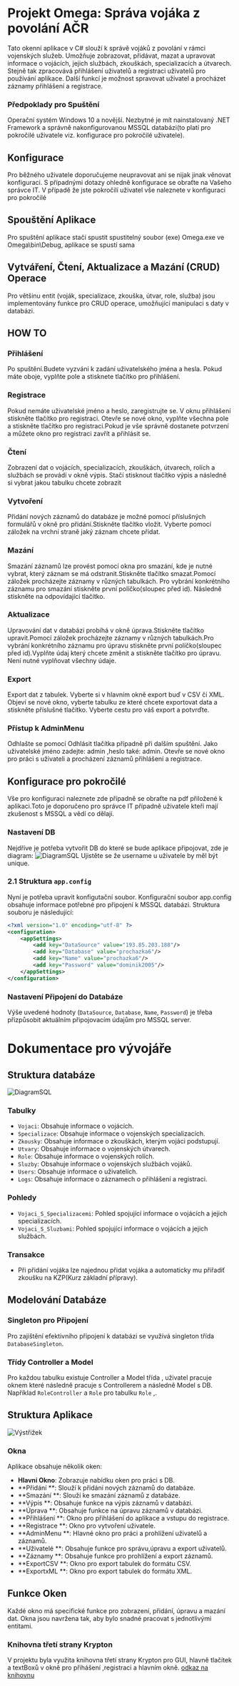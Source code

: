 # Projekt Omega: Správa vojáka z povolání AČR

Tato okenní aplikace v C# slouží k správě vojáků z povolání v rámci vojenských služeb. Umožňuje zobrazovat, přidávat, mazat a upravovat informace o vojácích, jejich službách, zkouškách, specializacích a útvarech. Stejně tak zpracovává přihlášení uživatelů a registraci uživatelů pro používání aplikace. Další funkcí je  možnost spravovat uživatel a procházet záznamy přihlášení a registrace.

### Předpoklady pro Spuštění
Operační systém Windows 10 a novější. Nezbytné je mít nainstalovaný .NET Framework a správně nakonfigurovanou MSSQL databázi(to platí pro pokročilé uživatele viz. konfigurace pro pokročilé uživatele).

## Konfigurace

Pro běžného uživatele doporučujeme neupravovat ani se nijak jinak věnovat konfiguraci. S případnými dotazy ohledně konfigurace se obraťte na Vašeho správce IT. V případě že jste pokročilí uživatel vše naleznete v konfiguraci pro pokročilé 

## Spouštění Aplikace

Pro spuštění aplikace stačí spustit spustitelný soubor (exe) Omega.exe ve Omega\bin\Debug, aplikace se spustí sama

## Vytváření, Čtení, Aktualizace a Mazání (CRUD) Operace

Pro většinu entit (voják, specializace, zkouška, útvar, role, služba) jsou implementovány funkce pro CRUD operace, umožňující manipulaci s daty v databázi.

## HOW TO

### Přihlášení
Po spuštění.Budete vyzváni k zadání uživatelského jména a hesla. Pokud máte oboje, vyplňte pole a stisknete tlačítko pro přihlášení.

### Registrace
Pokud nemáte uživatelské jméno a heslo, zaregistrujte se. V oknu přihlášení stiskněte tlačítko pro registraci. Otevře se nové okno, vyplňte všechna pole a stiskněte tlačítko pro registraci.Pokud je vše správně dostanete potvrzení a můžete okno pro registraci zavřít a přihlásit se.

### Čtení
Zobrazení dat o vojácích, specializacích, zkouškách, útvarech, rolích a službách se provádí v okně výpis. Stačí stisknout tlačítko výpis a následně si vybrat jakou tabulku chcete zobrazit

### Vytvoření
Přidání nových záznamů do databáze je možné pomocí příslušných formulářů v okně pro přidání.Stiskněte tlačítko vložit. Vyberte pomocí záložek na vrchní straně jaký záznam chcete přidat.

### Mazání
Smazání záznamů lze provést pomocí okna pro smazání, kde je nutné vybrat, který záznam se má odstranit.Stiskněte tlačítko smazat.Pomocí záložek procházejte záznamy v různých tabulkách. Pro vybrání konkrétního záznamu pro smazání stiskněte první políčko(sloupec před id). Následně stiskněte na odpovídající tlačítko.

### Aktualizace
Upravování dat v databázi probíhá v okně úprava.Stiskněte tlačítko upravit.Pomocí záložek procházejte záznamy v různých tabulkách.Pro vybrání konkrétního záznamu pro úpravu stiskněte první políčko(sloupec před id).Vyplňte údaj který chcete změnit a stiskněte tlačítko pro úpravu. Není nutné vyplňovat všechny údaje.

### Export
Export dat z tabulek. Vyberte si v hlavním okně export buď v CSV či XML. Objeví se nové okno, vyberte tabulku ze které chcete exportovat data a stiskněte příslušné tlačítko. Vyberte cestu pro váš export a potvrďte.


### Přístup k AdminMenu
Odhlašte se pomocí Odhlásit tlačítka případně při dalším spuštění. Jako uživatelské jméno zadejte: admin ,heslo také: admin. Otevře se nové okno pro práci s uživateli a procházení záznamů přihlášení a registrace.


## Konfigurace pro pokročilé 
Vše pro konfiguraci naleznete zde případně se obraťte na pdf přiložené k aplikaci.Toto je doporučeno pro správce IT případně uživatele kteří mají zkušenost s MSSQL a vědí co dělají.
###  Nastavení DB
Nejdříve je potřeba vytvořit DB do které se bude aplikace připojovat, zde je diagram:
![DiagramSQL](https://github.com/Crusader5033/Omega/assets/113086006/f38c3b94-3149-4c5e-8e91-95b486be3c12)
Ujistěte se že username u uživatele by měl být unique.
### 2.1 Struktura `app.config`
Nyní je potřeba upravit konfigutační soubor.
Konfigurační soubor app.config obsahuje informace potřebné pro připojení k MSSQL databázi. Struktura souboru je následující:

```xml
<?xml version="1.0" encoding="utf-8" ?>
<configuration>
	<appSettings>
		<add key="DataSource" value="193.85.203.188"/>
		<add key="Database" value="prochazka6"/>
		<add key="Name" value="prochazka6"/>
		<add key="Password" value="dominik2005"/>
	</appSettings>
</configuration>
```
### Nastavení Připojení do Databáze
Výše uvedené hodnoty (`DataSource`, `Database`, `Name`, `Password`) je třeba přizpůsobit aktuálním připojovacím údajům pro MSSQL server.



# Dokumentace pro vývojáře

## Struktura databáze
 

![DiagramSQL](https://github.com/Crusader5033/Omega/assets/113086006/81a95218-f230-483a-87a3-1f92c678e06b)


### Tabulky

- `Vojaci`: Obsahuje informace o vojácích.
- `Specializace`: Obsahuje informace o vojenských specializacích.
- `Zkousky`: Obsahuje informace o zkouškách, kterým vojáci podstupují.
- `Utvary`: Obsahuje informace o vojenských útvarech.
- `Role`: Obsahuje informace o vojenských rolích.
- `Sluzby`: Obsahuje informace o vojenských službách vojáků.
- `Users`: Obsahuje informace o uživatelích.
- `Logs`: Obsahuje informace o záznamech o přihlášení a registraci.
  
###  Pohledy
- `Vojaci_S_Specializacemi`: Pohled spojující informace o vojácích a jejich specializacích.
- `Vojaci_S_Sluzbami`: Pohled spojující informace o vojácích a jejich službách.
### Transakce
- Při přidání vojáka lze najednou přidat vojáka a automaticky mu přiřadiť zkoušku na KZP(Kurz základní přípravy).
## Modelování Databáze

### Singleton pro Připojení
Pro zajištění efektivního připojení k databázi se využívá singleton třída `DatabaseSingleton`.

### Třídy Controller a Model
Pro každou tabulku existuje Controller a Model třída , uživatel pracuje oknem které následně pracuje s Controllerem a následně Model s DB. Například `RoleController` a `Role` pro tabulku `Role` ,.

## Struktura Aplikace
![Výstřižek](https://github.com/Crusader5033/Alfa3/assets/113086006/e798132d-2ade-463d-b80c-1ea692e762f4)

### Okna
Aplikace obsahuje několik oken:
- **Hlavní Okno**: Zobrazuje nabídku oken pro práci s DB.
- **Přidání **: Slouží k přidání nových záznamů do databáze.
- **Smazání **: Slouží ke smazání záznamů z databáze.
- **Výpis **: Obsahuje funkce na výpis záznamů v databázi.
- **Úprava **: Obsahuje funkce na úpravu záznamů v databázi.
- **Přihlášení **: Okno pro přihlášení do aplikace a vstupu do registrace.
- **Registrace **: Okno pro vytvoření uživatele.
- **AdminMenu **: Hlavné okno pro práci a prohlížení uživatelů a záznamů.
- **Uživatelé **: Obsahuje funkce pro správu,úpravu a export uživatelů.
- **Záznamy **: Obsahuje funkce pro prohlížení a export záznamů.
- **ExportCSV **: Okno pro export tabulek do formátu CSV.
- **ExportxML **: Okno pro export tabulek do formátu XML.

## Funkce Oken
Každé okno má specifické funkce pro zobrazení, přidání, úpravu a mazání dat. Okna jsou navržena tak, aby bylo snadné pracovat s jednotlivými entitami.

### Knihovna třetí strany Krypton
V projektu byla využita knihovna třetí strany Krypton pro GUI, hlavně tlačítek a textBoxů v okně pro přihášení ,registraci a hlavním okně.
[odkaz na knihovnu](https://github.com/ComponentFactory/Krypton)
